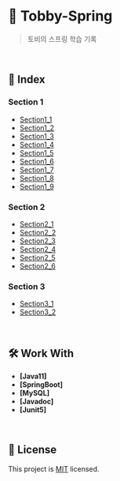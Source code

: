 # 📖 Tobby-Spring

> 토비의 스프링 학습 기록</br>

<br/>

## 📖 Index
### Section 1
- [Section1_1](src/main/java/com/example/springproject/section1/section1_1/README.md)
- [Section1_2](src/main/java/com/example/springproject/section1/section1_2/README.md)
- [Section1_3](src/main/java/com/example/springproject/section1/section1_3/README.md)
- [Section1_4](src/main/java/com/example/springproject/section1/section1_4/README.md)
- [Section1_5](src/main/java/com/example/springproject/section1/section1_5/README.md)
- [Section1_6](src/main/java/com/example/springproject/section1/section1_6/README.md)
- [Section1_7](src/main/java/com/example/springproject/section1/section1_7/README.md)
- [Section1_8](src/main/java/com/example/springproject/section1/section1_8/README.md)
- [Section1_9](src/main/java/com/example/springproject/section1/section1_9/README.md)

### Section 2
- [Section2_1](src/main/java/com/example/springproject/section2/section2_1/README.md)
- [Section2_2](src/main/java/com/example/springproject/section2/section2_2/README.md)
- [Section2_3](src/main/java/com/example/springproject/section2/section2_3/README.md)
- [Section2_4](src/main/java/com/example/springproject/section2/section2_4/README.md)
- [Section2_5](src/main/java/com/example/springproject/section2/section2_5/README.md)
- [Section2_6](src/main/java/com/example/springproject/section2/section2_6/README.md)

### Section 3
- [Section3_1](src/main/java/com/example/springproject/section3/section3_1/README.md)
- [Section3_2](src/main/java/com/example/springproject/section3/section3_2/README.md)


<br/>

## 🛠 Work With
- **[Java11]**
- **[SpringBoot]**
- **[MySQL]**
- **[Javadoc]**
- **[Junit5]**


<br/>

## 📝 License

This project is [MIT](./LICENSE) licensed.
